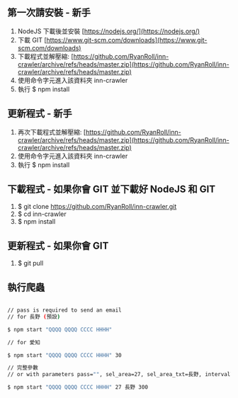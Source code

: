 ## 第一次請安裝 - 新手

1. NodeJS 下載後並安裝 [https://nodejs.org/](https://nodejs.org/)
2. 下載 GIT [https://www.git-scm.com/downloads](https://www.git-scm.com/downloads)
3. 下載程式並解壓縮: [https://github.com/RyanRoll/inn-crawler/archive/refs/heads/master.zip](https://github.com/RyanRoll/inn-crawler/archive/refs/heads/master.zip)
4. 使用命令字元進入該資料夾 inn-crawler
5. 執行 $ npm install

## 更新程式 - 新手

1. 再次下載程式並解壓縮: [https://github.com/RyanRoll/inn-crawler/archive/refs/heads/master.zip](https://github.com/RyanRoll/inn-crawler/archive/refs/heads/master.zip)
2. 使用命令字元進入該資料夾 inn-crawler
3. 執行 $ npm install

## 下載程式 - 如果你會 GIT 並下載好 NodeJS 和 GIT

1. $ git clone https://github.com/RyanRoll/inn-crawler.git
2. $ cd inn-crawler
3. $ npm install

## 更新程式 - 如果你會 GIT

1. $ git pull

## 執行爬蟲

```bash

// pass is required to send an email
// for 長野 (預設)

$ npm start "QQQQ QQQQ CCCC HHHH"

// for 愛知

$ npm start "QQQQ QQQQ CCCC HHHH" 30

// 完整參數
// or with parameters pass="", sel_area=27, sel_area_txt=長野, intervalTime=300    // 300 is 5 minutes

$ npm start "QQQQ QQQQ CCCC HHHH" 27 長野 300
```
